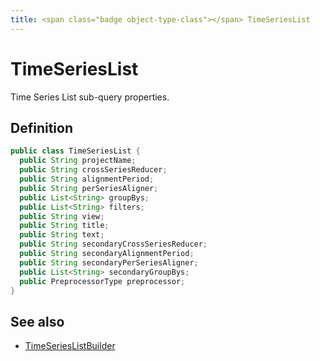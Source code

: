 ```yaml
---
title: <span class="badge object-type-class"></span> TimeSeriesList
---
```

# <span class="badge object-type-class"></span> TimeSeriesList

Time Series List sub-query properties.

## Definition

```java
public class TimeSeriesList {
  public String projectName;
  public String crossSeriesReducer;
  public String alignmentPeriod;
  public String perSeriesAligner;
  public List<String> groupBys;
  public List<String> filters;
  public String view;
  public String title;
  public String text;
  public String secondaryCrossSeriesReducer;
  public String secondaryAlignmentPeriod;
  public String secondaryPerSeriesAligner;
  public List<String> secondaryGroupBys;
  public PreprocessorType preprocessor;
}
```
## See also

 * <span class="badge builder"></span> [TimeSeriesListBuilder](./builder-TimeSeriesListBuilder.md)
